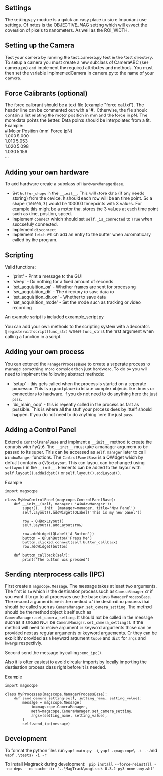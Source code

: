 ## Settings
The settings.py module is a quick an easy place to store important user settings.
Of notes is the OBJECTIVE_MAG setting which will evvect the coversion of pixels to nanometers.
As well as the ROI_WIDTH.

## Setting up the Camera
Test your camera by running the test_camera.py test in the \test directory.
To setup a camera you must create a new subclass of CameraABC (see camera.py) and implement the required attributes and methods.
You must then set the variable ImplmentedCamera in camera.py to the name of your camera.

## Force Calibrants (optional)
The force calibrant should be a text file (example "force cal.txt"). The header line can be commented out with a '#'.
Otherwise, the file should contain a list relating the motor position in mm and the force in pN.
The more data points the better. Data points should be interpolated from a fit.\
Example:\
\# Motor Position (mm) Force (pN)\
1.000 5.000\
1.010 5.053\
1.020 5.098\
1.030 5.156\
...

## Adding your own hardware
To add hardware create a subclass of `HardwareManagerBase`.
* Set `buffer_shape` in the `__init__`. This will store data (if any needs storing) from the device.
It should each row will be an time point. So a shape `(100000,3)` would be 100000 timepoints with 3 values.
For example this might be a motor that stores the 3 values at each time point such as time, position, speed.
* Implement `connect` which should set `self._is_connected` to `True` when succsefuly connected.
* Implement `disconnect`
* Implement `fetch` which add an entry to the buffer when automatically called by the program.

## Scripting
Valid functions:
* 'print' - Print a message to the GUI
* 'sleep' - Do nothing for a fixed amount of seconds
* 'set_acquisition_on' - Whether frames are sent for processing
* 'set_acquisition_dir' - The directory to save data to
* 'set_acquisition_dir_on' - Whether to save data
* 'set_acquisition_mode' - Set the mode such as tracking or video recording

An example script is included exxample_script.py

You can add your own methods to the scripting system with a decorator.
`@registerwithscript(func_str)` where `func_str` is the first argument when calling a function in a script.

## Adding your own process
You can extened the `ManagerProcessBase` to create a seperate process to manage something more
complex then just hardware. To do so you will need to implment the following abstract methods:
* 'setup' - this gets called when the process is started on a seperate processor. This is a good place to initate
complex objects like timers or connections to hardware. If you do not need to do anything here the just `pass`.
* 'do_main_loop' - this is repeatly called in the process as fast as possible. This is where all the stuff your process
does by itself should happen. If you do not need to do anything here the just `pass`.

## Adding a Control Panel
Extend a `ControlPanelBase` and implment a `__init__` method to create the controls with PyQt6.
The `__init__` must take a manager argument to be passed to its super. This can be accessed
as `self.manager` later to call `WindowManger` functions. The `ControlPanelBase` is a QWidget which
by defualt contains a `QVBoxLayout`. This can layout can be changed using `setLayout` in the `__init__`.
Elements can be added to the layout with `self.layout().addWidget()` or `self.layout().addLayout()`.

Example
```
import magscope

class MyNewControlPanel(magscope.ControlPanelBase):
    def __init__(self, manager: 'WindowManager'):
        super().__init__(manager=manager, title='New Panel')
        self.layout().addWidget(QLabel('This is my new panel'))
        
        row = QHBoxLayout()
        self.layout().addLayout(row)
        
        row.addWidget(QLabel('A Button'))
        button = QPushButton('Press Me')
        button.clicked.connect(self.button_callback)
        row.addWidget(button)
        
    def button_callback(self):
        print('The button was pressed')
```

## Sending interprocess calls (IPC)
First create a `magscope.Message`. The message takes at least two arguments. The first is `to`
which is the destination process such as `CameraManager` or if you want it to go to all
processes use the base class `ManagerProcessBase`. The second argument is `meth` the method
of the destinatino process that should be called such as `CameraManager.set_camera_setting`.
The method should be the method object it self such as `CameraManager.set_camera_setting`. It
should not be called in the message such as it should NOT be `CameraManager.set_camera_setting()`.
If the method will need to recive argument or keyword arguments those can be provided 
next as regular arguments or keyword arguements. Or they can be explicitly provided as a keyword argument
`tuple` and `dict` for `args` and `kwargs` respectivly.

Second send the message by calling `send_ipc()`.

Also it is often easiest to avoid circular imports by locally importing the destination process
class right before it is needed.

Example
```
import magscope

class MyProcesses(magscope.ManagerProcessBase):
    def send_camera_setting(self, setting_name, setting_value):
        message = magscope.Message(
            to=magscope.CameraManager,
            meth=magscope.CameraManager.set_camera_setting,
            args=(setting_name, setting_value),
        )
        self.send_ipc(message)
```

## Development
To format the python files run 
``` yapf main.py -i ```, 
``` yapf .\magscope\ -i -r ``` and
``` yapf .\tests\ -i -r ```

To install Magtrack during development: ``` pip install --force-reinstall --no-deps --no-cache-dir '..\MagTrack\magtrack-0.3.2-py3-none-any.whl'```